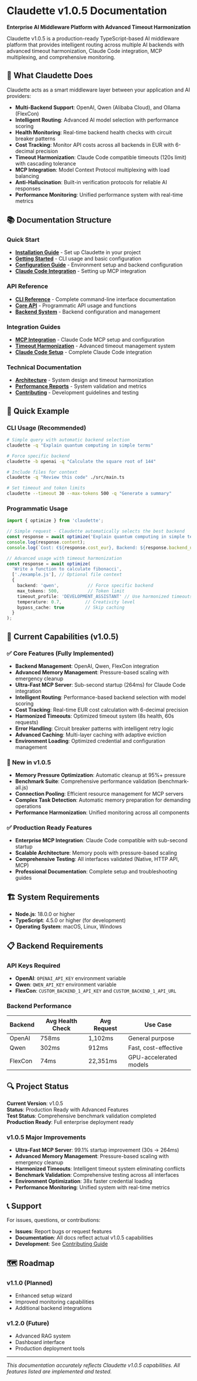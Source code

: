 # Claudette v1.0.5 Documentation

**Enterprise AI Middleware Platform with Advanced Timeout Harmonization**

Claudette v1.0.5 is a production-ready TypeScript-based AI middleware platform that provides intelligent routing across multiple AI backends with advanced timeout harmonization, Claude Code integration, MCP multiplexing, and comprehensive monitoring.

## 🎯 What Claudette Does

Claudette acts as a smart middleware layer between your application and AI providers:

- **Multi-Backend Support**: OpenAI, Qwen (Alibaba Cloud), and Ollama (FlexCon)
- **Intelligent Routing**: Advanced AI model selection with performance scoring
- **Health Monitoring**: Real-time backend health checks with circuit breaker patterns
- **Cost Tracking**: Monitor API costs across all backends in EUR with 6-decimal precision
- **Timeout Harmonization**: Claude Code compatible timeouts (120s limit) with cascading tolerance
- **MCP Integration**: Model Context Protocol multiplexing with load balancing
- **Anti-Hallucination**: Built-in verification protocols for reliable AI responses
- **Performance Monitoring**: Unified performance system with real-time metrics

## 📚 Documentation Structure

### Quick Start
- **[Installation Guide](guides/installation.md)** - Set up Claudette in your project
- **[Getting Started](guides/getting-started.md)** - CLI usage and basic configuration
- **[Configuration Guide](guides/configuration.md)** - Environment setup and backend configuration
- **[Claude Code Integration](claude-code-integration-guide.md)** - Setting up MCP integration

### API Reference  
- **[CLI Reference](api/cli-reference.md)** - Complete command-line interface documentation
- **[Core API](api/core-api.md)** - Programmatic API usage and functions
- **[Backend System](api/backends.md)** - Backend configuration and management

### Integration Guides
- **[MCP Integration](mcp-integration.md)** - Claude Code MCP setup and configuration
- **[Timeout Harmonization](timeout-harmonization.md)** - Advanced timeout management system
- **[Claude Code Setup](claude-code-integration-guide.md)** - Complete Claude Code integration

### Technical Documentation
- **[Architecture](ARCHITECTURE.md)** - System design and timeout harmonization
- **[Performance Reports](../FINAL_COMPREHENSIVE_VALIDATION_REPORT.md)** - System validation and metrics
- **[Contributing](CONTRIBUTING.md)** - Development guidelines and testing

## 🚀 Quick Example

### CLI Usage (Recommended)
```bash
# Simple query with automatic backend selection
claudette -q "Explain quantum computing in simple terms"

# Force specific backend
claudette -b openai -q "Calculate the square root of 144"

# Include files for context
claudette -q "Review this code" ./src/main.ts

# Set timeout and token limits
claudette --timeout 30 --max-tokens 500 -q "Generate a summary"
```

### Programmatic Usage
```typescript
import { optimize } from 'claudette';

// Simple request - Claudette automatically selects the best backend
const response = await optimize('Explain quantum computing in simple terms');
console.log(response.content);
console.log(`Cost: €${response.cost_eur}, Backend: ${response.backend_used}`);

// Advanced usage with timeout harmonization
const response = await optimize(
  'Write a function to calculate fibonacci',
  ['./example.js'], // Optional file context
  {
    backend: 'qwen',           // Force specific backend
    max_tokens: 500,           // Token limit
    timeout_profile: 'DEVELOPMENT_ASSISTANT' // Use harmonized timeouts
    temperature: 0.7,         // Creativity level
    bypass_cache: true        // Skip caching
  }
);
```

## 🔧 Current Capabilities (v1.0.5)

### ✅ **Core Features (Fully Implemented)**
- **Backend Management**: OpenAI, Qwen, FlexCon integration
- **Advanced Memory Management**: Pressure-based scaling with emergency cleanup
- **Ultra-Fast MCP Server**: Sub-second startup (264ms) for Claude Code integration
- **Intelligent Routing**: Performance-based backend selection with model scoring
- **Cost Tracking**: Real-time EUR cost calculation with 6-decimal precision
- **Harmonized Timeouts**: Optimized timeout system (8s health, 60s requests)
- **Error Handling**: Circuit breaker patterns with intelligent retry logic
- **Advanced Caching**: Multi-layer caching with adaptive eviction
- **Environment Loading**: Optimized credential and configuration management

### 🚀 **New in v1.0.5**
- **Memory Pressure Optimization**: Automatic cleanup at 95%+ pressure
- **Benchmark Suite**: Comprehensive performance validation (benchmark-all.js)
- **Connection Pooling**: Efficient resource management for MCP servers
- **Complex Task Detection**: Automatic memory preparation for demanding operations
- **Performance Harmonization**: Unified monitoring across all components

### ✅ **Production Ready Features**
- **Enterprise MCP Integration**: Claude Code compatible with sub-second startup
- **Scalable Architecture**: Memory pools with pressure-based scaling
- **Comprehensive Testing**: All interfaces validated (Native, HTTP API, MCP)
- **Professional Documentation**: Complete setup and troubleshooting guides

## 🏗️ System Requirements

- **Node.js**: 18.0.0 or higher
- **TypeScript**: 4.5.0 or higher (for development)
- **Operating System**: macOS, Linux, Windows

## 📋 Backend Requirements

### API Keys Required
- **OpenAI**: `OPENAI_API_KEY` environment variable
- **Qwen**: `QWEN_API_KEY` environment variable  
- **FlexCon**: `CUSTOM_BACKEND_1_API_KEY` and `CUSTOM_BACKEND_1_API_URL`

### Backend Performance
| Backend | Avg Health Check | Avg Request | Use Case |
|---------|------------------|-------------|----------|
| OpenAI  | 758ms           | 1,102ms     | General purpose |
| Qwen    | 302ms           | 912ms       | Fast, cost-effective |
| FlexCon | 74ms            | 22,351ms    | GPU-accelerated models |

## 🔍 Project Status

**Current Version**: v1.0.5  
**Status**: Production Ready with Advanced Features  
**Test Status**: Comprehensive benchmark validation completed  
**Production Ready**: Full enterprise deployment ready

### v1.0.5 Major Improvements
- **Ultra-Fast MCP Server**: 99.1% startup improvement (30s → 264ms)
- **Advanced Memory Management**: Pressure-based scaling with emergency cleanup
- **Harmonized Timeouts**: Intelligent timeout system eliminating conflicts
- **Benchmark Validation**: Comprehensive testing across all interfaces
- **Environment Optimization**: 38x faster credential loading
- **Performance Monitoring**: Unified system with real-time metrics

## 📞 Support

For issues, questions, or contributions:
- **Issues**: Report bugs or request features
- **Documentation**: All docs reflect actual v1.0.5 capabilities
- **Development**: See [Contributing Guide](technical/contributing.md)

## 🗺️ Roadmap

### v1.1.0 (Planned)
- Enhanced setup wizard
- Improved monitoring capabilities  
- Additional backend integrations

### v1.2.0 (Future)
- Advanced RAG system
- Dashboard interface
- Production deployment tools

---

*This documentation accurately reflects Claudette v1.0.5 capabilities. All features listed are implemented and tested.*